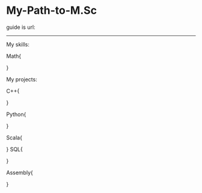 # My-Path-to-M.Sc

guide is url:
********************
My skills:

Math{

}

My projects:

C++{

}

Python{

}

Scala{

}
SQL{

}

Assembly{

}
